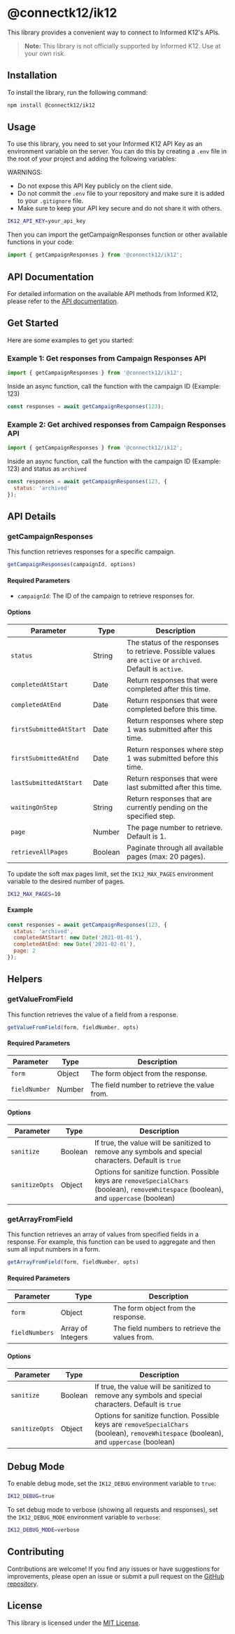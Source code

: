 # @connectk12/ik12

This library provides a convenient way to connect to Informed K12's APIs.

> **Note:** This library is not officially supported by Informed K12. Use at your own risk.

## Installation

To install the library, run the following command:

```bash
npm install @connectk12/ik12
```

## Usage

To use this library, you need to set your Informed K12 API Key as an environment variable on the server. You can do this by creating a `.env` file in the root of your project and adding the following variables:

WARNINGS:
- Do not expose this API Key publicly on the client side.
- Do not commit the `.env` file to your repository and make sure it is added to your `.gitignore` file.
- Make sure to keep your API key secure and do not share it with others.

```bash
IK12_API_KEY=your_api_key
```


Then you can import the getCampaignResponses function or other available functions in your code:

```javascript
import { getCampaignResponses } from '@connectk12/ik12';
```


## API Documentation

For detailed information on the available API methods from Informed K12, please refer to the [API documentation](https://developer.informedk12.com/reference/campaign-responses-api).


## Get Started

Here are some examples to get you started:

### Example 1: Get responses from Campaign Responses API

```javascript
import { getCampaignResponses } from '@connectk12/ik12';
```

Inside an async function, call the function with the campaign ID (Example: 123)
```javascript
const responses = await getCampaignResponses(123);
```


### Example 2: Get archived responses from Campaign Responses API

```javascript
import { getCampaignResponses } from '@connectk12/ik12';
```

Inside an async function, call the function with the campaign ID (Example: 123) and status as `archived`
```javascript
const responses = await getCampaignResponses(123, {
  status: 'archived'
});
```

## API Details

### getCampaignResponses

This function retrieves responses for a specific campaign.

```javascript
getCampaignResponses(campaignId, options)
```

#### Required Parameters

- `campaignId`: The ID of the campaign to retrieve responses for.

#### Options

| Parameter               | Type    | Description                                                                                               |
| ----------------------- | ------- | --------------------------------------------------------------------------------------------------------- |
| `status`                | String  | The status of the responses to retrieve. Possible values are `active` or `archived`. Default is `active`. |
| `completedAtStart`      | Date    | Return responses that were completed after this time.                                                     |
| `completedAtEnd`        | Date    | Return responses that were completed before this time.                                                    |
| `firstSubmittedAtStart` | Date    | Return responses where step 1 was submitted after this time.                                              |
| `firstSubmittedAtEnd`   | Date    | Return responses where step 1 was submitted before this time.                                             |
| `lastSubmittedAtStart`  | Date    | Return responses that were last submitted after this time.                                                |
| `waitingOnStep`         | String  | Return responses that are currently pending on the specified step.                                        |
| `page`                  | Number  | The page number to retrieve. Default is 1.                                                                |
| `retrieveAllPages`      | Boolean | Paginate through all available pages (max: 20 pages).                                                     |

To update the soft max pages limit, set the `IK12_MAX_PAGES` environment variable to the desired number of pages.

```bash
IK12_MAX_PAGES=10
```

#### Example

```javascript
const responses = await getCampaignResponses(123, {
  status: 'archived',
  completedAtStart: new Date('2021-01-01'),
  completedAtEnd: new Date('2021-02-01'),
  page: 2
});
```

## Helpers

### getValueFromField

This function retrieves the value of a field from a response.

```javascript
getValueFromField(form, fieldNumber, opts)
```

#### Required Parameters

| Parameter     | Type   | Description                                  |
| ------------- | ------ | -------------------------------------------- |
| `form`        | Object | The form object from the response.           |
| `fieldNumber` | Number | The field number to retrieve the value from. |

#### Options

| Parameter      | Type    | Description                                                                                                                              |
| -------------- | ------- | ---------------------------------------------------------------------------------------------------------------------------------------- |
| `sanitize`     | Boolean | If true, the value will be sanitized to remove any symbols and special characters. Default is `true`                                     |
| `sanitizeOpts` | Object  | Options for sanitize function. Possible keys are `removeSpecialChars` (boolean), `removeWhitespace` (boolean), and `uppercase` (boolean) |


### getArrayFromField

This function retrieves an array of values from specified fields in a response. For example, this function can be used to aggregate and then sum all input numbers in a form.

```javascript
getArrayFromField(form, fieldNumber, opts)
```

#### Required Parameters

| Parameter      | Type              | Description                                    |
| -------------- | ----------------- | ---------------------------------------------- |
| `form`         | Object            | The form object from the response.             |
| `fieldNumbers` | Array of Integers | The field numbers to retrieve the values from. |

#### Options

| Parameter      | Type    | Description                                                                                                                              |
| -------------- | ------- | ---------------------------------------------------------------------------------------------------------------------------------------- |
| `sanitize`     | Boolean | If true, the value will be sanitized to remove any symbols and special characters. Default is `true`                                     |
| `sanitizeOpts` | Object  | Options for sanitize function. Possible keys are `removeSpecialChars` (boolean), `removeWhitespace` (boolean), and `uppercase` (boolean) |

## Debug Mode
To enable debug mode, set the `IK12_DEBUG` environment variable to `true`:

```bash
IK12_DEBUG=true
```

To set debug mode to verbose (showing all requests and responses), set the `IK12_DEBUG_MODE` environment variable to `verbose`:

```bash
IK12_DEBUG_MODE=verbose
```

## Contributing

Contributions are welcome! If you find any issues or have suggestions for improvements, please open an issue or submit a pull request on the [GitHub repository](https://github.com/connectk12/ik12).

## License

This library is licensed under the [MIT License](https://opensource.org/licenses/MIT).